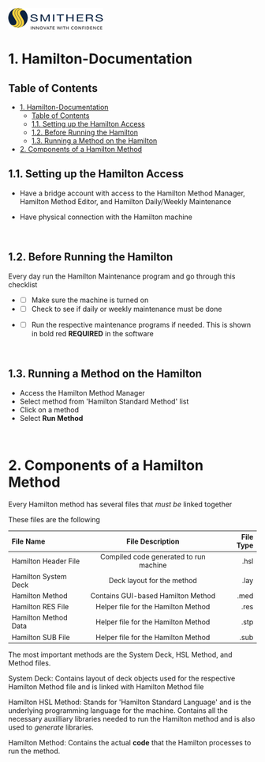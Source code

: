 ![](Smithers_Logo.png)

# 1. Hamilton-Documentation

## Table of Contents
- [1. Hamilton-Documentation](#1-hamilton-documentation)
  - [Table of Contents](#table-of-contents)
  - [1.1. Setting up the Hamilton Access](#11-setting-up-the-hamilton-access)
  - [1.2. Before Running the Hamilton](#12-before-running-the-hamilton)
  - [1.3. Running a Method on the Hamilton](#13-running-a-method-on-the-hamilton)
- [2. Components of a Hamilton Method](#2-components-of-a-hamilton-method)

## 1.1. Setting up the Hamilton Access

- Have a bridge account with access to the Hamilton Method Manager, Hamilton Method Editor, and Hamilton Daily/Weekly Maintenance

- Have physical connection with the Hamilton machine

<p>&nbsp;</p>

## 1.2. Before Running the Hamilton
Every day run the Hamilton Maintenance program and go through this checklist
* - [ ] Make sure the machine is turned on
* - [ ] Check to see if daily or weekly maintenance must be done
* - [ ] Run the respective maintenance programs if needed. This is shown in bold red **REQUIRED** in the software


<p>&nbsp;</p>

## 1.3. Running a Method on the Hamilton

- Access the Hamilton Method Manager 
- Select method from 'Hamilton Standard Method' list
- Click on a method
- Select **Run Method**

<p>&nbsp;</p>

# 2. Components of a Hamilton Method

Every Hamilton method has several files that *must be* linked together

These files are the following

| File Name             | File Description                      | File Type |
|:----------------------|:-------------------------------------:|----------:|
| Hamilton Header File  | Compiled code generated to run machine| .hsl      |
| Hamilton System Deck  | Deck layout for the method            | .lay      |
| Hamilton Method       | Contains GUI-based Hamilton Method    | .med      |
| Hamilton RES File     | Helper file for the Hamilton Method   | .res      |
| Hamilton Method Data  | Helper file for the Hamilton Method   | .stp      |
| Hamilton SUB File     | Helper file for the Hamilton Method   | .sub      |

The most important methods are the System Deck, HSL Method, and Method files.
<p>
System Deck:    Contains layout of deck objects used for the respective Hamilton Method file and is linked with Hamilton Method file

Hamilton HSL Method:    Stands for 'Hamilton Standard Language' and is the underlying programming language for the machine. Contains all the necessary auxilliary libraries needed to run the Hamilton method and is also used to *generate* libraries. 

Hamilton Method:    Contains the actual **code** that the Hamilton processes to run the method.
